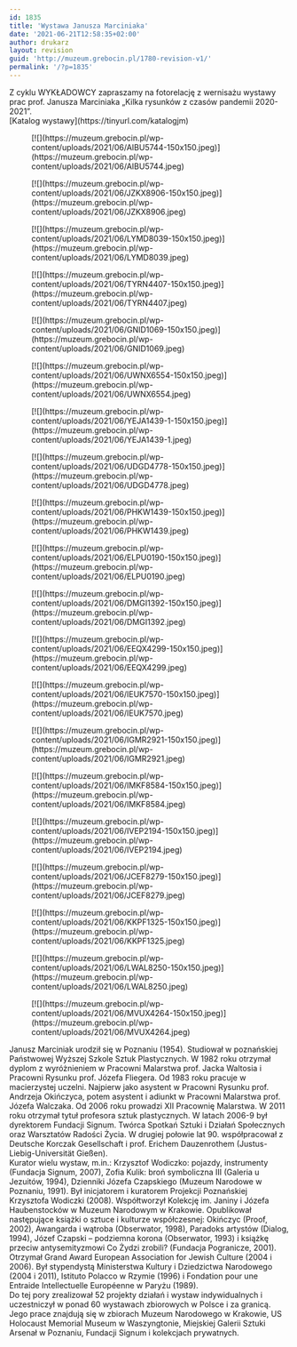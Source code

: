```yaml
---
id: 1835
title: 'Wystawa Janusza Marciniaka'
date: '2021-06-21T12:58:35+02:00'
author: drukarz
layout: revision
guid: 'http://muzeum.grebocin.pl/1780-revision-v1/'
permalink: '/?p=1835'
---
```


<div class="" dir="auto"><div class="ecm0bbzt hv4rvrfc ihqw7lf3 dati1w0a" data-ad-comet-preview="message" data-ad-preview="message" id="jsc_c_1nc"><div class="j83agx80 cbu4d94t ew0dbk1b irj2b8pg"><div class="qzhwtbm6 knvmm38d"><div class="kvgmc6g5 cxmmr5t8 oygrvhab hcukyx3x c1et5uql ii04i59q"><div dir="auto">Z cyklu WYKŁADOWCY zapraszamy na fotorelację z wernisażu wystawy prac prof. Janusza Marciniaka „Kilka rysunków z czasów pandemii 2020-2021”.</div><div dir="auto">[Katalog wystawy](https://tinyurl.com/katalogjm)</div><div dir="auto"></div></div><div dir="auto"><div class="gallery galleryid-1835 gallery-columns-5 gallery-size-thumbnail" id="gallery-749"><figure class="gallery-item"><div class="gallery-icon landscape"> [![](https://muzeum.grebocin.pl/wp-content/uploads/2021/06/AIBU5744-150x150.jpeg)](https://muzeum.grebocin.pl/wp-content/uploads/2021/06/AIBU5744.jpeg) </div></figure><figure class="gallery-item"><div class="gallery-icon landscape"> [![](https://muzeum.grebocin.pl/wp-content/uploads/2021/06/JZKX8906-150x150.jpeg)](https://muzeum.grebocin.pl/wp-content/uploads/2021/06/JZKX8906.jpeg) </div></figure><figure class="gallery-item"><div class="gallery-icon portrait"> [![](https://muzeum.grebocin.pl/wp-content/uploads/2021/06/LYMD8039-150x150.jpeg)](https://muzeum.grebocin.pl/wp-content/uploads/2021/06/LYMD8039.jpeg) </div></figure><figure class="gallery-item"><div class="gallery-icon landscape"> [![](https://muzeum.grebocin.pl/wp-content/uploads/2021/06/TYRN4407-150x150.jpeg)](https://muzeum.grebocin.pl/wp-content/uploads/2021/06/TYRN4407.jpeg) </div></figure><figure class="gallery-item"><div class="gallery-icon landscape"> [![](https://muzeum.grebocin.pl/wp-content/uploads/2021/06/GNID1069-150x150.jpeg)](https://muzeum.grebocin.pl/wp-content/uploads/2021/06/GNID1069.jpeg) </div></figure><figure class="gallery-item"><div class="gallery-icon portrait"> [![](https://muzeum.grebocin.pl/wp-content/uploads/2021/06/UWNX6554-150x150.jpeg)](https://muzeum.grebocin.pl/wp-content/uploads/2021/06/UWNX6554.jpeg) </div></figure><figure class="gallery-item"><div class="gallery-icon landscape"> [![](https://muzeum.grebocin.pl/wp-content/uploads/2021/06/YEJA1439-1-150x150.jpeg)](https://muzeum.grebocin.pl/wp-content/uploads/2021/06/YEJA1439-1.jpeg) </div></figure><figure class="gallery-item"><div class="gallery-icon portrait"> [![](https://muzeum.grebocin.pl/wp-content/uploads/2021/06/UDGD4778-150x150.jpeg)](https://muzeum.grebocin.pl/wp-content/uploads/2021/06/UDGD4778.jpeg) </div></figure><figure class="gallery-item"><div class="gallery-icon landscape"> [![](https://muzeum.grebocin.pl/wp-content/uploads/2021/06/PHKW1439-150x150.jpeg)](https://muzeum.grebocin.pl/wp-content/uploads/2021/06/PHKW1439.jpeg) </div></figure><figure class="gallery-item"><div class="gallery-icon portrait"> [![](https://muzeum.grebocin.pl/wp-content/uploads/2021/06/ELPU0190-150x150.jpeg)](https://muzeum.grebocin.pl/wp-content/uploads/2021/06/ELPU0190.jpeg) </div></figure><figure class="gallery-item"><div class="gallery-icon portrait"> [![](https://muzeum.grebocin.pl/wp-content/uploads/2021/06/DMGI1392-150x150.jpeg)](https://muzeum.grebocin.pl/wp-content/uploads/2021/06/DMGI1392.jpeg) </div></figure><figure class="gallery-item"><div class="gallery-icon portrait"> [![](https://muzeum.grebocin.pl/wp-content/uploads/2021/06/EEQX4299-150x150.jpeg)](https://muzeum.grebocin.pl/wp-content/uploads/2021/06/EEQX4299.jpeg) </div></figure><figure class="gallery-item"><div class="gallery-icon portrait"> [![](https://muzeum.grebocin.pl/wp-content/uploads/2021/06/IEUK7570-150x150.jpeg)](https://muzeum.grebocin.pl/wp-content/uploads/2021/06/IEUK7570.jpeg) </div></figure><figure class="gallery-item"><div class="gallery-icon portrait"> [![](https://muzeum.grebocin.pl/wp-content/uploads/2021/06/IGMR2921-150x150.jpeg)](https://muzeum.grebocin.pl/wp-content/uploads/2021/06/IGMR2921.jpeg) </div></figure><figure class="gallery-item"><div class="gallery-icon portrait"> [![](https://muzeum.grebocin.pl/wp-content/uploads/2021/06/IMKF8584-150x150.jpeg)](https://muzeum.grebocin.pl/wp-content/uploads/2021/06/IMKF8584.jpeg) </div></figure><figure class="gallery-item"><div class="gallery-icon portrait"> [![](https://muzeum.grebocin.pl/wp-content/uploads/2021/06/IVEP2194-150x150.jpeg)](https://muzeum.grebocin.pl/wp-content/uploads/2021/06/IVEP2194.jpeg) </div></figure><figure class="gallery-item"><div class="gallery-icon portrait"> [![](https://muzeum.grebocin.pl/wp-content/uploads/2021/06/JCEF8279-150x150.jpeg)](https://muzeum.grebocin.pl/wp-content/uploads/2021/06/JCEF8279.jpeg) </div></figure><figure class="gallery-item"><div class="gallery-icon portrait"> [![](https://muzeum.grebocin.pl/wp-content/uploads/2021/06/KKPF1325-150x150.jpeg)](https://muzeum.grebocin.pl/wp-content/uploads/2021/06/KKPF1325.jpeg) </div></figure><figure class="gallery-item"><div class="gallery-icon portrait"> [![](https://muzeum.grebocin.pl/wp-content/uploads/2021/06/LWAL8250-150x150.jpeg)](https://muzeum.grebocin.pl/wp-content/uploads/2021/06/LWAL8250.jpeg) </div></figure><figure class="gallery-item"><div class="gallery-icon portrait"> [![](https://muzeum.grebocin.pl/wp-content/uploads/2021/06/MVUX4264-150x150.jpeg)](https://muzeum.grebocin.pl/wp-content/uploads/2021/06/MVUX4264.jpeg) </div></figure> </div></div><div class="kvgmc6g5 cxmmr5t8 oygrvhab hcukyx3x c1et5uql ii04i59q"></div><div class="o9v6fnle cxmmr5t8 oygrvhab hcukyx3x c1et5uql ii04i59q"><div dir="auto">Janusz Marciniak urodził się w Poznaniu (1954). Studiował w poznańskiej Państwowej Wyższej Szkole Sztuk Plastycznych. W 1982 roku otrzymał dyplom z wyróżnieniem w Pracowni Malarstwa prof. Jacka Waltosia i Pracowni Rysunku prof. Józefa Fliegera. Od 1983 roku pracuje w macierzystej uczelni. Najpierw jako asystent w Pracowni Rysunku prof. Andrzeja Okińczyca, potem asystent i adiunkt w Pracowni Malarstwa prof. Józefa Walczaka. Od 2006 roku prowadzi XII Pracownię Malarstwa. W 2011 roku otrzymał tytuł profesora sztuk plastycznych. W latach 2006-9 był dyrektorem Fundacji Signum. Twórca Spotkań Sztuki i Działań Społecznych oraz Warsztatów Radości Życia. W drugiej połowie lat 90. współpracował z Deutsche Korczak Gesellschaft i prof. Erichem Dauzenrothem (Justus-Liebig-Universität Gießen).</div></div><div class="o9v6fnle cxmmr5t8 oygrvhab hcukyx3x c1et5uql ii04i59q"><div dir="auto">Kurator wielu wystaw, m.in.: Krzysztof Wodiczko: pojazdy, instrumenty (Fundacja Signum, 2007), Zofia Kulik: broń symboliczna III (Galeria u Jezuitów, 1994), Dzienniki Józefa Czapskiego (Muzeum Narodowe w Poznaniu, 1991). Był inicjatorem i kuratorem Projekcji Poznańskiej Krzysztofa Wodiczki (2008). Współtworzył Kolekcję im. Janiny i Józefa Haubenstocków w Muzeum Narodowym w Krakowie. Opublikował następujące książki o sztuce i kulturze współczesnej: Okińczyc (Proof, 2002), Awangarda i wątroba (Obserwator, 1998), Paradoks artystów (Dialog, 1994), Józef Czapski – podziemna korona (Obserwator, 1993) i książkę przeciw antysemityzmowi Co Żydzi zrobili? (Fundacja Pogranicze, 2001).</div></div><div class="o9v6fnle cxmmr5t8 oygrvhab hcukyx3x c1et5uql ii04i59q"><div dir="auto">Otrzymał Grand Award European Association for Jewish Culture (2004 i 2006). Był stypendystą Ministerstwa Kultury i Dziedzictwa Narodowego (2004 i 2011), Istituto Polacco w Rzymie (1996) i Fondation pour une Entraide Intellectuelle Européenne w Paryżu (1989).</div></div><div class="o9v6fnle cxmmr5t8 oygrvhab hcukyx3x c1et5uql ii04i59q"><div dir="auto">Do tej pory zrealizował 52 projekty działań i wystaw indywidualnych i uczestniczył w ponad 60 wystawach zbiorowych w Polsce i za granicą. Jego prace znajdują się w zbiorach Muzeum Narodowego w Krakowie, US Holocaust Memorial Museum w Waszyngtonie, Miejskiej Galerii Sztuki Arsenał w Poznaniu, Fundacji Signum i kolekcjach prywatnych.</div></div></div></div></div></div>